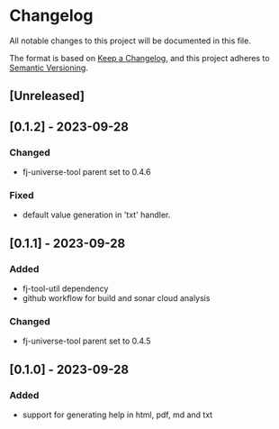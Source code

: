 # Changelog

All notable changes to this project will be documented in this file.

The format is based on [Keep a Changelog](https://keepachangelog.com/en/1.1.0/),
and this project adheres to [Semantic Versioning](https://semver.org/spec/v2.0.0.html).

## [Unreleased]

## [0.1.2] - 2023-09-28

### Changed

- fj-universe-tool parent set to 0.4.6

### Fixed

- default value generation in 'txt' handler.

## [0.1.1] - 2023-09-28

### Added

- fj-tool-util dependency
- github workflow for build and sonar cloud analysis 

### Changed

- fj-universe-tool parent set to 0.4.5

## [0.1.0] - 2023-09-28

### Added

- support for generating help in html, pdf, md and txt